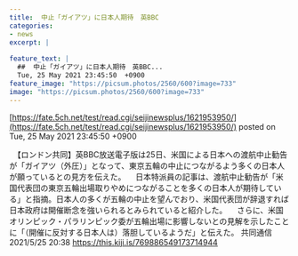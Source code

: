 ```yaml
---
title:  中止「ガイアツ」に日本人期待　英BBC  
categories:
- news
excerpt: |
  
feature_text: |
  ##  中止「ガイアツ」に日本人期待　英BBC...
  Tue, 25 May 2021 23:45:50  +0900
feature_image: "https://picsum.photos/2560/600?image=733"
image: "https://picsum.photos/2560/600?image=733"
---
```


[https://fate.5ch.net/test/read.cgi/seijinewsplus/1621953950/](https://fate.5ch.net/test/read.cgi/seijinewsplus/1621953950/)
posted on Tue, 25 May 2021 23:45:50  +0900

<!--more-->

　【ロンドン共同】英BBC放送電子版は25日、米国による日本への渡航中止勧告が「ガイアツ（外圧）」となって、東京五輪の中止につながるよう多くの日本人が願っているとの見方を伝えた。 　日本特派員の記事は、渡航中止勧告が「米国代表団の東京五輪出場取りやめにつながることを多くの日本人が期待している」と指摘。日本人の多くが五輪の中止を望んでおり、米国代表団が辞退すれば日本政府は開催断念を強いられるとみられていると紹介した。 　さらに、米国オリンピック・パラリンピック委が五輪出場に影響しないとの見解を示したことに「（開催に反対する日本人は）落胆しているようだ」と伝えた。 共同通信 2021/5/25 20:38 https://this.kiji.is/769886549173714944
